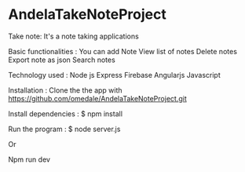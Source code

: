 # AndelaTakeNoteProject

Take note:
It's a note taking applications 

Basic functionalities :
You can add Note 
View list of notes 
Delete notes 
Export note as json 
Search notes

Technology used :
Node js
Express 
Firebase 
Angularjs 
Javascript 

Installation :
Clone the the app with https://github.com/omedale/AndelaTakeNoteProject.git

Install dependencies :
$ npm install 

Run the program :
$ node server.js

Or 

Npm run dev

